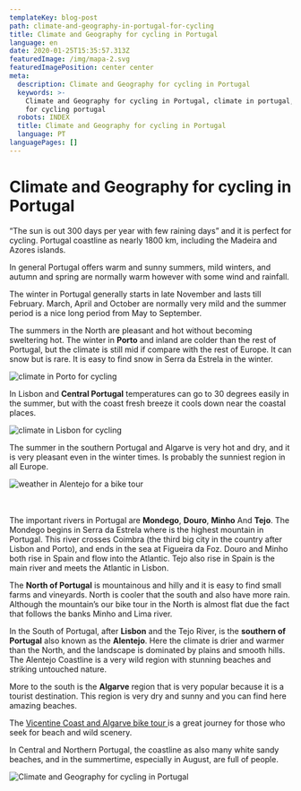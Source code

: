 ```yaml
---
templateKey: blog-post
path: climate-and-geography-in-portugal-for-cycling
title: Climate and Geography for cycling in Portugal
language: en
date: 2020-01-25T15:35:57.313Z
featuredImage: /img/mapa-2.svg
featuredImagePosition: center center
meta:
  description: Climate and Geography for cycling in Portugal
  keywords: >-
    Climate and Geography for cycling in Portugal, climate in portugal, weather
    for cycling portugal
  robots: INDEX
  title: Climate and Geography for cycling in Portugal
  language: PT
languagePages: []
---
```

# Climate and Geography for cycling in Portugal

“The sun is out 300 days per year with few raining days” and it is perfect for cycling. Portugal coastline as nearly 1800 km, including the Madeira and Azores islands. 

In general Portugal offers warm and sunny summers, mild winters, and autumn and spring are normally warm however with some wind and rainfall.

The winter in Portugal generally starts in late November and lasts till February. March, April and October are normally very mild and the summer period is a nice long period from May to September.

The summers in the North are pleasant and hot without becoming sweltering hot. The winter in **Porto** and inland are colder than the rest of Portugal, but the climate is still mid if compare with the rest of Europe. It can snow but is rare. It is easy to find snow in Serra da Estrela in the winter.

![climate in Porto for cycling](/img/average-temperature-portugal-porto.png "weather in Porto for cycling")

In Lisbon and **Central Portugal** temperatures can go to 30 degrees easily in the summer, but with the coast fresh breeze it cools down near the coastal places.

![climate in Lisbon for cycling](/img/average-temperature-portugal-lisbon.png "weather in lisbon for a bike tour")

The summer in the southern Portugal and Algarve is very hot and dry, and it is very pleasant even in the winter times. Is probably the sunniest region in all Europe.

![weather in Alentejo for a bike tour](/img/average-temperature-portugal-vila-nova-de-milfontes.png "weather in Alentejo for a bike tour")

\
\
The important rivers in Portugal are **Mondego**, **Douro**, **Minho** And **Tejo**. The Mondego begins in Serra da Estrela where is the highest mountain in Portugal. This river crosses Coimbra (the third big city in the country after Lisbon and Porto), and ends in the sea at Figueira da Foz. Douro and Minho both rise in Spain and flow into the Atlantic. Tejo also rise in Spain is the main river and meets the Atlantic in Lisbon.

The **North of Portugal** is mountainous and hilly and it is easy to find small farms and vineyards. North is cooler that the south and also have more rain. Although the mountain’s our bike tour in the North is almost flat due the fact that follows the banks Minho and Lima river. 

In the South of Portugal, after **Lisbon** and the Tejo River, is the **southern of Portugal** also known as the **Alentejo**. Here the climate is drier and warmer than the North, and the landscape is dominated by plains and smooth hills. The Alentejo Coastline is a very wild region with stunning beaches and striking untouched nature. 

More to the south is the **Algarve** region that is very popular because it is a tourist destination. This region is very dry and sunny and you can find here amazing beaches.

The [Vicentine Coast and Algarve bike tour ](https://topbiketoursportugal.com/south-portugal-biketour)is a great journey for those who seek for beach and wild scenery.

In Central and Northern Portugal, the coastline as also many white sandy beaches, and in the summertime, especially in August, are full of people.

![Climate and Geography for cycling in Portugal](/img/mapa.svg "Climate and Geography for cycling in Portugal")
